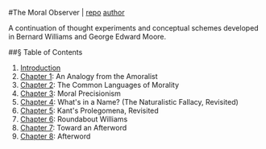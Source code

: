 #The Moral Observer | [repo](https://github.com/nerdfiles/The-Moral-Observer) [author](http://nerdfiles.net)

A continuation of thought experiments and conceptual schemes developed in Bernard Williams and George Edward Moore. 

##§ Table of Contents

1. [Introduction](/Introduction.markdown)
2. [Chapter 1](https://github.com/nerdfiles/The-Moral-Observer/blob/master/Chapter-1.markdown): An Analogy from the Amoralist
3. [Chapter 2](https://github.com/nerdfiles/The-Moral-Observer/blob/master/Chapter-2.markdown): The Common Languages of Morality
4. [Chapter 3](https://github.com/nerdfiles/The-Moral-Observer/blob/master/Chapter-3.markdown): Moral Precisionism
5. [Chapter 4](https://github.com/nerdfiles/The-Moral-Observer/blob/master/Chapter-4.markdown): What's in a Name? (The Naturalistic Fallacy, Revisited)
6. [Chapter 5](https://github.com/nerdfiles/The-Moral-Observer/blob/master/Chapter-5.markdown): Kant's Prolegomena, Revisited
7. [Chapter 6](https://github.com/nerdfiles/The-Moral-Observer/blob/master/Chapter-6.markdown): Roundabout Williams
8. [Chapter 7](https://github.com/nerdfiles/The-Moral-Observer/blob/master/Chapter-7.markdown): Toward an Afterword
9. [Chapter 8](https://github.com/nerdfiles/The-Moral-Observer/blob/master/Chapter-8.markdown): Afterword
